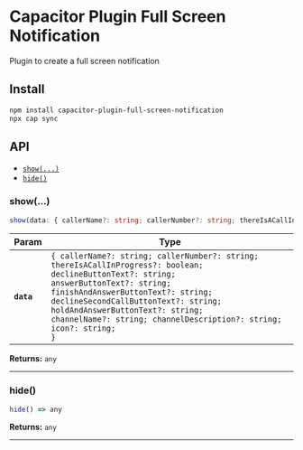 # Capacitor Plugin Full Screen Notification

Plugin to create a full screen notification

## Install

```bash
npm install capacitor-plugin-full-screen-notification
npx cap sync
```

## API

<docgen-index>

* [`show(...)`](#show)
* [`hide()`](#hide)

</docgen-index>

<docgen-api>
<!--Update the source file JSDoc comments and rerun docgen to update the docs below-->

### show(...)

```typescript
show(data: { callerName?: string; callerNumber?: string; thereIsACallInProgress?: boolean; declineButtonText?: string; answerButtonText?: string; finishAndAnswerButtonText?: string; declineSecondCallButtonText?: string; holdAndAnswerButtonText?: string; channelName?: string; channelDescription?: string; icon?: string; }) => any
```

| Param      | Type                                                                                                                                                                                                                                                                                                                                |
| ---------- | ----------------------------------------------------------------------------------------------------------------------------------------------------------------------------------------------------------------------------------------------------------------------------------------------------------------------------------- |
| **`data`** | <code>{ callerName?: string; callerNumber?: string; thereIsACallInProgress?: boolean; declineButtonText?: string; answerButtonText?: string; finishAndAnswerButtonText?: string; declineSecondCallButtonText?: string; holdAndAnswerButtonText?: string; channelName?: string; channelDescription?: string; icon?: string; }</code> |

**Returns:** <code>any</code>

--------------------


### hide()

```typescript
hide() => any
```

**Returns:** <code>any</code>

--------------------

</docgen-api>

